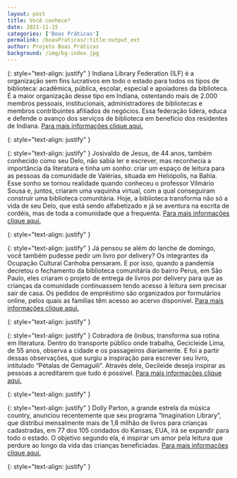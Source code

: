 ```yaml
---
layout: post
title: Você conhece? 
date: 2021-11-15
categories: ['Boas Práticas']
permalink: /boasPraticas/:title:output_ext
author: Projeto Boas Práticas
background: /img/bg-index.jpg
---
```

{: style="text-align: justify" }
Indiana Library Federation (ILF) é a organização sem fins lucrativos em todo o estado para todos os tipos de biblioteca: acadêmica, pública, escolar, especial e apoiadores da biblioteca. É a maior organização desse tipo em Indiana, ostentando mais de 2.000 membros pessoais, institucionais, administradores de bibliotecas e membros contribuintes afiliados de negócios. Essa federação lidera, educa e defende o avanço dos serviços de biblioteca em benefício dos residentes de Indiana.
[Para mais informações clique aqui.](https://www.ilfonline.org/)

{: style="text-align: justify" }


{: style="text-align: justify" }
Josivaldo de Jesus, de 44 anos, também conhecido como seu Delo, não sabia ler e escrever, mas reconhecia a importância da literatura e tinha um sonho: criar um espaço de leitura para as pessoas da comunidade de Valérias, situada em Heliópolis, na Bahia. Esse sonho se tornou realidade quando conheceu o professor Vilmário Sousa e, juntos, criaram uma vaquinha virtual, com a qual conseguiram construir uma biblioteca comunitária. Hoje, a biblioteca transforma não só a vida de seu Delo, que está sendo alfabetizado e já se aventura na escrita de cordéis, mas de toda a comunidade que a frequenta.
[Para mais informações clique aqui.](https://www.uol.com.br/ecoa/ultimas-noticias/2021/06/18/bibliotecas-comunitarias-transformam-a-vida-de-criancas-e-adultos-pelo-pais.htm)

{: style="text-align: justify" }


{: style="text-align: justify" }
Já pensou se além do lanche de domingo, você também pudesse pedir um livro por delivery? Os integrantes da Ocupação Cultural Canhoba pensaram. E por isso, quando a pandemia decretou o fechamento da biblioteca comunitária do bairro Perus, em São Paulo, eles criaram o projeto de entrega de livros por delivery para que as crianças da comunidade continuassem tendo acesso à leitura sem precisar sair de casa. Os pedidos de empréstimo são organizados por formulários online, pelos quais as famílias têm acesso ao acervo disponível.
[Para mais informações clique aqui.](https://www.uol.com.br/tilt/colunas/quebrada-tech/2021/09/01/biblioteca-comunitaria-usa-delivery-para-enviar-livros-as-criancas-de-perus.htm)

{: style="text-align: justify" }


{: style="text-align: justify" }
Cobradora de ônibus, transforma sua rotina em literatura. Dentro do transporte público onde trabalha, Gecicleide Lima, de 55 anos, observa a cidade e os passageiros diariamente. E foi a partir dessas observações, que surgiu a inspiração para escrever seu livro, intitulado “Pétalas de Gemaguili”. Através dele, Gecileide deseja inspirar as pessoas a acreditarem que tudo é possível.
[Para mais informações clique aqui.](https://g1.globo.com/pe/pernambuco/noticia/2020/02/17/cobradora-de-onibus-escreve-livro-de-poesias-que-retrata-rotina-no-transito.ghtml)

{: style="text-align: justify" }


{: style="text-align: justify" }
Dolly Parton, a grande estrela da música country, anunciou recentemente que seu programa “Imagination Library”, que distribui mensalmente mais de 1,8 milhão de livros para crianças cadastradas, em 77 dos 105 condados do Kansas, EUA, irá se expandir para todo o estado. O objetivo segundo ela, é inspirar um amor pela leitura que perdure ao longo da vida das crianças beneficiadas.
[Para mais informações clique aqui.](https://www.kshb.com/news/local-news/dolly-partons-imagination-library-to-expand-across-kansas)

{: style="text-align: justify" }

